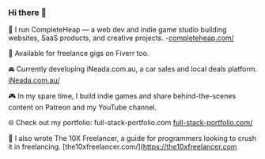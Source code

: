 ### Hi there 👋
🔧 I run CompleteHeap — a web dev and indie game studio building websites, SaaS products, and creative projects. -[completeheap.com/](https://completeheap.com)

💼 Available for freelance gigs on Fiverr too.

🚘 Currently developing iNeada.com.au, a car sales and local deals platform.  [iNeada.com.au/](https://iNeada.com.au) 

🎮 In my spare time, I build indie games and share behind-the-scenes content on Patreon and my YouTube channel.

🌐 Check out my portfolio: full-stack-portfolio.com  [full-stack-portfolio.com/](https://full-stack-portfolio.com)

📖 I also wrote The 10X Freelancer, a guide for programmers looking to crush it in freelancing. [the10xfreelancer.com/](https://the10xfreelancer.com
